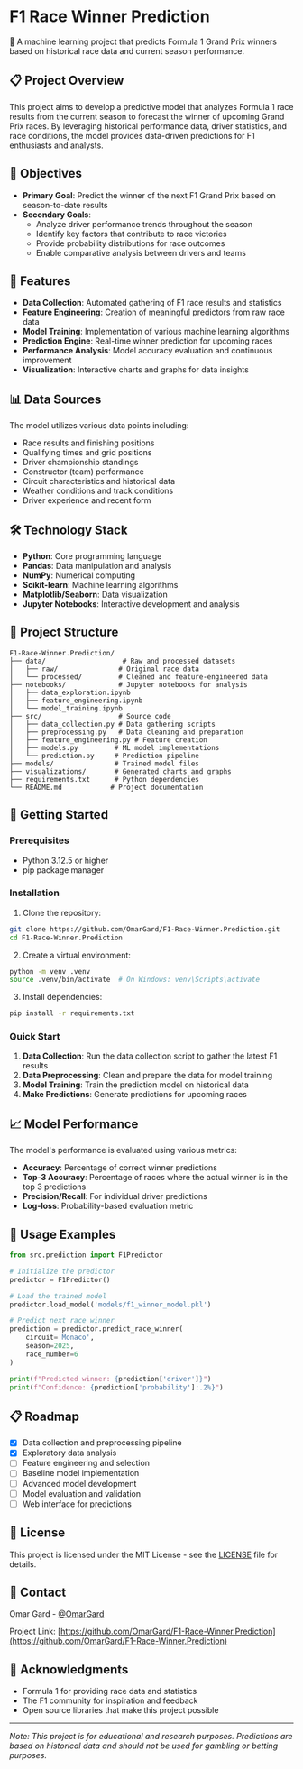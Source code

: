 # F1 Race Winner Prediction

🏁 A machine learning project that predicts Formula 1 Grand Prix winners based on historical race data and current season performance.

## 📋 Project Overview

This project aims to develop a predictive model that analyzes Formula 1 race results from the current season to forecast the winner of upcoming Grand Prix races. By leveraging historical performance data, driver statistics, and race conditions, the model provides data-driven predictions for F1 enthusiasts and analysts.

## 🎯 Objectives

- **Primary Goal**: Predict the winner of the next F1 Grand Prix based on season-to-date results
- **Secondary Goals**:
  - Analyze driver performance trends throughout the season
  - Identify key factors that contribute to race victories
  - Provide probability distributions for race outcomes
  - Enable comparative analysis between drivers and teams

## 🚀 Features

- **Data Collection**: Automated gathering of F1 race results and statistics
- **Feature Engineering**: Creation of meaningful predictors from raw race data
- **Model Training**: Implementation of various machine learning algorithms
- **Prediction Engine**: Real-time winner prediction for upcoming races
- **Performance Analysis**: Model accuracy evaluation and continuous improvement
- **Visualization**: Interactive charts and graphs for data insights

## 📊 Data Sources

The model utilizes various data points including:
- Race results and finishing positions
- Qualifying times and grid positions
- Driver championship standings
- Constructor (team) performance
- Circuit characteristics and historical data
- Weather conditions and track conditions
- Driver experience and recent form

## 🛠️ Technology Stack

- **Python**: Core programming language
- **Pandas**: Data manipulation and analysis
- **NumPy**: Numerical computing
- **Scikit-learn**: Machine learning algorithms
- **Matplotlib/Seaborn**: Data visualization
- **Jupyter Notebooks**: Interactive development and analysis

## 📁 Project Structure

```
F1-Race-Winner.Prediction/
├── data/                   # Raw and processed datasets
│   ├── raw/               # Original race data
│   └── processed/         # Cleaned and feature-engineered data
├── notebooks/             # Jupyter notebooks for analysis
│   ├── data_exploration.ipynb
│   ├── feature_engineering.ipynb
│   └── model_training.ipynb
├── src/                   # Source code
│   ├── data_collection.py # Data gathering scripts
│   ├── preprocessing.py   # Data cleaning and preparation
│   ├── feature_engineering.py # Feature creation
│   ├── models.py         # ML model implementations
│   └── prediction.py     # Prediction pipeline
├── models/               # Trained model files
├── visualizations/       # Generated charts and graphs
├── requirements.txt      # Python dependencies
└── README.md            # Project documentation
```

## 🚦 Getting Started

### Prerequisites

- Python 3.12.5 or higher
- pip package manager

### Installation

1. Clone the repository:
```bash
git clone https://github.com/OmarGard/F1-Race-Winner.Prediction.git
cd F1-Race-Winner.Prediction
```

2. Create a virtual environment:
```bash
python -m venv .venv
source .venv/bin/activate  # On Windows: venv\Scripts\activate
```

3. Install dependencies:
```bash
pip install -r requirements.txt
```

### Quick Start

1. **Data Collection**: Run the data collection script to gather the latest F1 results
2. **Data Preprocessing**: Clean and prepare the data for model training
3. **Model Training**: Train the prediction model on historical data
4. **Make Predictions**: Generate predictions for upcoming races

## 📈 Model Performance

The model's performance is evaluated using various metrics:
- **Accuracy**: Percentage of correct winner predictions
- **Top-3 Accuracy**: Percentage of races where the actual winner is in the top 3 predictions
- **Precision/Recall**: For individual driver predictions
- **Log-loss**: Probability-based evaluation metric

## 🔮 Usage Examples

```python
from src.prediction import F1Predictor

# Initialize the predictor
predictor = F1Predictor()

# Load the trained model
predictor.load_model('models/f1_winner_model.pkl')

# Predict next race winner
prediction = predictor.predict_race_winner(
    circuit='Monaco',
    season=2025,
    race_number=6
)

print(f"Predicted winner: {prediction['driver']}")
print(f"Confidence: {prediction['probability']:.2%}")
```

## 📋 Roadmap

- [X] Data collection and preprocessing pipeline
- [X] Exploratory data analysis
- [ ] Feature engineering and selection
- [ ] Baseline model implementation
- [ ] Advanced model development
- [ ] Model evaluation and validation
- [ ] Web interface for predictions

## 📄 License

This project is licensed under the MIT License - see the [LICENSE](LICENSE) file for details.

## 📧 Contact

Omar Gard - [@OmarGard](https://github.com/OmarGard)

Project Link: [https://github.com/OmarGard/F1-Race-Winner.Prediction](https://github.com/OmarGard/F1-Race-Winner.Prediction)

## 🙏 Acknowledgments

- Formula 1 for providing race data and statistics
- The F1 community for inspiration and feedback
- Open source libraries that make this project possible

---

*Note: This project is for educational and research purposes. Predictions are based on historical data and should not be used for gambling or betting purposes.*
